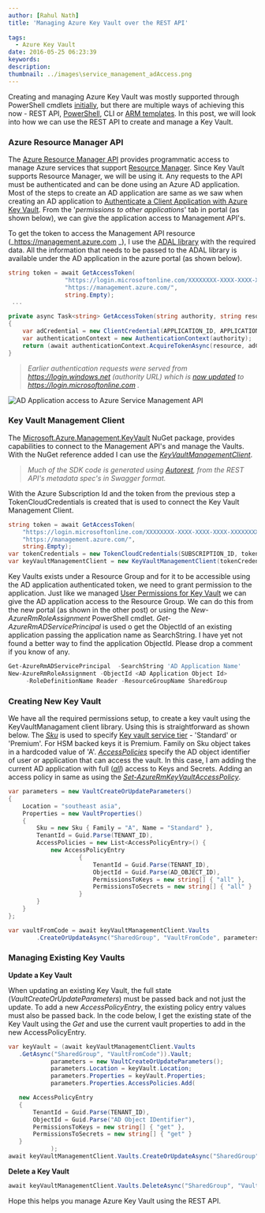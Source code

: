 ```yaml
---
author: [Rahul Nath]
title: 'Managing Azure Key Vault over the REST API'
  
tags:
  - Azure Key Vault
date: 2016-05-25 06:23:39
keywords:
description:
thumbnail: ../images\service_management_adAccess.png
---
```


Creating and managing Azure Key Vault was mostly supported through PowerShell cmdlets [initially](http://www.rahulpnath.com/blog/getting-started-with-azure-key-vault/), but there are multiple ways of achieving this now - REST API, [PowerShell](http://www.rahulpnath.com/blog/how-the-deprecation-of-switch-azuremode-affects-azure-key-vault/), CLI or [ARM templates](http://www.rahulpnath.com/blog/managing-azure-key-vaults-using-azure-resource-manager-arm-templates/). In this post, we will look into how we can use the REST API to create and manage a Key Vault.

### Azure Resource Manager API

The [Azure Resource Manager API](https://msdn.microsoft.com/en-AU/library/azure/dn790568.aspx) provides programmatic access to manage Azure services that support [Resource Manager](https://azure.microsoft.com/en-us/documentation/articles/resource-group-overview/). Since Key Vault supports Resource Manager, we will be using it. Any requests to the API must be authenticated and can be done using an Azure AD application. Most of the steps to create an AD application are same as we saw when creating an AD application to [Authenticate a Client Application with Azure Key Vault](http://www.rahulpnath.com/blog/authenticating-a-client-application-with-azure-key-vault/). From the '_permissions to other applications_' tab in portal (as shown below), we can give the application access to Management API's.

To get the token to access the Management API resource (_https://management.azure.com _), I use the [ADAL library](https://www.nuget.org/packages/Microsoft.IdentityModel.Clients.ActiveDirectory) with the required data. All the information that needs to be passed to the ADAL library is available under the AD application in the azure portal (as shown below).

```csharp
string token = await GetAccessToken(
                "https://login.microsoftonline.com/XXXXXXXX-XXXX-XXXX-XXXX-XXXXXXXXXXXX",
                "https://management.azure.com/",
                string.Empty);
 ...

private async Task<string> GetAccessToken(string authority, string resource, string scope)
{
    var adCredential = new ClientCredential(APPLICATION_ID, APPLICATION_SECRET);
    var authenticationContext = new AuthenticationContext(authority);
    return (await authenticationContext.AcquireTokenAsync(resource, adCredential)).AccessToken;
}
```

> _Earlier authentication requests were served from https://login.windows.net (authority URL) which is [now updated](https://blogs.technet.microsoft.com/ad/2015/03/06/simplifying-our-azure-ad-authentication-flows/) to https://login.microsoftonline.com ._

<img src="/images\service_management_adAccess.png" class="center" alt="AD Application access to Azure Service Management API">

### Key Vault Management Client

The [Microsoft.Azure.Management.KeyVault](https://www.nuget.org/packages/Microsoft.Azure.Management.KeyVault/) NuGet package, provides capabilities to connect to the Management API's and manage the Vaults. With the NuGet reference added I can use the _[KeyVaultManagementClient](https://github.com/Azure/azure-sdk-for-net/blob/master/src/ResourceManagement/KeyVaultManagement/KeyVaultManagement/Generated/KeyVaultManagementClient.cs)_.

> _Much of the SDK code is generated using [Autorest](https://github.com/azure/autorest), from the REST API's metadata spec's in Swagger format._

With the Azure Subscription Id and the token from the previous step a TokenCloudCredentials is created that is used to connect the Key Vault Management Client.

```csharp
string token = await GetAccessToken(
    "https://login.microsoftonline.com/XXXXXXXX-XXXX-XXXX-XXXX-XXXXXXXXXXXX",
    "https://management.azure.com/",
    string.Empty);
var tokenCredentials = new TokenCloudCredentials(SUBSCRIPTION_ID, token);
var keyVaultManagementClient = new KeyVaultManagementClient(tokenCredentials);
```

Key Vaults exists under a Resource Group and for it to be accessible using the AD application authenticated token, we need to grant permission to the application. Just like we managed [User Permissions for Key Vault](http://www.rahulpnath.com/blog/managing-user-permissions-for-key-vault/) we can give the AD application access to the Resource Group. We can do this from the new portal (as shown in the other post) or using the _New-AzureRmRoleAssignment_ PowerShell cmdlet. _Get-AzureRmADServicePrincipal_ is used o get the ObjectId of an existing application passing the application name as SearchString. I have yet not found a better way to find the application ObjectId. Please drop a comment if you know of any.

```powershell
Get-AzureRmADServicePrincipal  -SearchString 'AD Application Name'
New-AzureRmRoleAssignment -ObjectId <AD Application Object Id>
     -RoleDefinitionName Reader -ResourceGroupName SharedGroup
```

### Creating New Key Vault

We have all the required permissions setup, to create a key vault using the KeyVaultManagament client library. Using this is straightforward as shown below.
The _[Sku](https://github.com/Azure/azure-content/blob/master/articles/resource-manager-template-keyvault.md#sku)_ is used to specify [Key vault service tier](https://azure.microsoft.com/en-us/pricing/details/key-vault/) - 'Standard' or 'Premium'. For HSM backed keys it is Premium. Family on Sku object takes in a hardcoded value of 'A'. _[AccessPolicies](https://github.com/Azure/azure-content/blob/master/articles/resource-manager-template-keyvault.md#propertiesaccesspolicies-object)_ specify the AD object identifier of user or application that can access the vault. In this case, I am adding the current AD application with full ([_all_](https://github.com/Azure/azure-content/blob/master/articles/resource-manager-template-keyvault.md#propertiesaccesspoliciespermissions-object)) access to Keys and Secrets. Adding an access policy in same as using the [_Set-AzureRmKeyVaultAccessPolicy_](https://msdn.microsoft.com/en-us/library/mt603625.aspx).

```csharp
var parameters = new VaultCreateOrUpdateParameters()
{
    Location = "southeast asia",
    Properties = new VaultProperties()
    {
        Sku = new Sku { Family = "A", Name = "Standard" },
        TenantId = Guid.Parse(TENANT_ID),
        AccessPolicies = new List<AccessPolicyEntry>() {
            new AccessPolicyEntry
                    {
                        TenantId = Guid.Parse(TENANT_ID),
                        ObjectId = Guid.Parse(AD_OBJECT_ID),
                        PermissionsToKeys = new string[] { "all" },
                        PermissionsToSecrets = new string[] { "all" }
                    }
        }
    }
};

var vaultFromCode = await keyVaultManagementClient.Vaults
        .CreateOrUpdateAsync("SharedGroup", "VaultFromCode", parameters);
```

### Managing Existing Key Vaults

**Update a Key Vault**

When updating an existing Key Vault, the full state (_VaultCreateOrUpdateParameters_) must be passed back and not just the update. To add a new _AccessPolicyEntry_, the existing policy entry values must also be passed back. In the code below, I get the existing state of the Key Vault using the _Get_ and use the current vault properties to add in the new AccessPolicyEntry.

```csharp
var keyVault = (await keyVaultManagementClient.Vaults
   .GetAsync("SharedGroup", "VaultFromCode")).Vault;
            parameters = new VaultCreateOrUpdateParameters();
            parameters.Location = keyVault.Location;
            parameters.Properties = keyVault.Properties;
            parameters.Properties.AccessPolicies.Add(

   new AccessPolicyEntry
   {
       TenantId = Guid.Parse(TENANT_ID),
       ObjectId = Guid.Parse("AD Object IDentifier"),
       PermissionsToKeys = new string[] { "get" },
       PermissionsToSecrets = new string[] { "get" }
   }
            );
await keyVaultManagementClient.Vaults.CreateOrUpdateAsync("SharedGroup", "VaultFromCode", parameters);
```

**Delete a Key Vault**

```csharp
await keyVaultManagementClient.Vaults.DeleteAsync("SharedGroup", "VaultFromCode");
```

Hope this helps you manage Azure Key Vault using the REST API.
